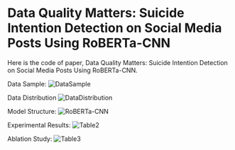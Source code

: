 # Data Quality Matters: Suicide Intention Detection on Social Media Posts Using RoBERTa-CNN

Here is the code of paper, Data Quality Matters: Suicide Intention Detection on Social Media Posts Using RoBERTa-CNN.

Data Sample:
![DataSample](https://github.com/jiansfoggy/CODE-SHOW/assets/17891213/6c5c4b0e-3ca0-462d-a8bc-44506b8b9d35)

Data Distribution
![DataDistribution](https://github.com/jiansfoggy/CODE-SHOW/assets/17891213/4d856964-f5d5-4978-bad3-39c22b63f977)

Model Structure:
![RoBERTa-CNN](https://github.com/jiansfoggy/CODE-SHOW/assets/17891213/dc22c75e-bca4-443f-9dc5-971efbe60a94)

Experimental Results:
![Table2](https://github.com/jiansfoggy/CODE-SHOW/assets/17891213/b72d4454-5275-4fdd-b325-ee8cd37f72dd)

Ablation Study:
![Table3](https://github.com/jiansfoggy/CODE-SHOW/assets/17891213/17fdb8b5-3d1f-4f8c-bdb2-78deb94c3229)

